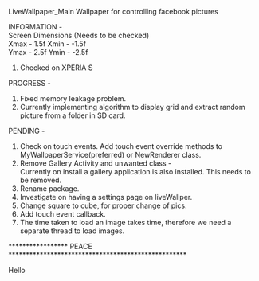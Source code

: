 LiveWallpaper_Main
Wallpaper for controlling facebook pictures

INFORMATION - <BR>
Screen Dimensions (Needs to be checked) <BR>
Xmax - 1.5f Xmin - -1.5f <BR>
Ymax - 2.5f Ymin - -2.5f <BR>
1. Checked on XPERIA S

PROGRESS - <BR>
1. Fixed memory leakage problem. <BR>
2. Currently implementing algorithm to display grid and extract random picture from a folder in SD card.<BR>

PENDING - <BR>
1. Check on touch events. Add touch event override methods to MyWallpaperService(preferred) or NewRenderer class. <BR>
2. Remove Gallery Activity and unwanted class -<BR>
Currently on install a gallery application is also installed. This needs to be removed.<BR>
3. Rename package.<BR>
4. Investigate on having a settings page on liveWallper.<BR>
5. Change square to cube, for proper change of pics.<BR>
6. Add touch event callback.<BR>
7. The time taken to load an image takes time, therefore we need a separate thread to load images.<BR>

***************** PEACE ***************************************************


Hello